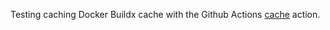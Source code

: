 Testing caching Docker Buildx cache with the Github Actions [cache](https://github.com/actions/cache) action.
